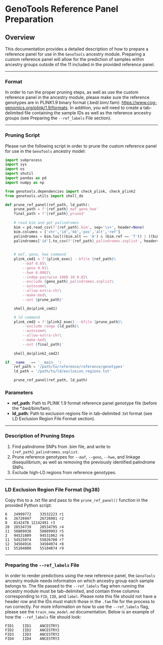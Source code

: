 # GenoTools Reference Panel Preparation

## Overview
This documentation provides a detailed description of how to prepare a reference panel for use in the `GenoTools` ancestry module. Preparing a custom reference panel will allow for the prediction of samples within ancestry groups outside of the 11 included in the provided reference panel.

---

### Format
In order to run the proper pruning steps, as well as use the custom reference panel in the ancestry module, please make sure the reference genotypes are in PLINK1.9 binary format (.bed/.bim/.fam): https://www.cog-genomics.org/plink/1.9/formats. In addition, you will need to create a tab-delimited file containing the sample IDs as well as the reference ancestry groups (see Preparing the `--ref_labels` File section).

---

### Pruning Script
Please run the following script in order to prune the custom reference panel for use in the `GenoTools` ancestry model:

```python
import subprocess
import sys
import os
import shutil
import pandas as pd
import numpy as np

from genotools.dependencies import check_plink, check_plink2
from genotools.utils import shell_do

def prune_ref_panel(ref_path, ld_path):
    prune_path = f'{ref_path}_maf_geno_hwe'
    final_path = f'{ref_path}_pruned'
    
    # read bim and get palindromes
    bim = pd.read_csv(f'{ref_path}.bim', sep='\s+', header=None)
    bim.columns = ['chr','id','kb','pos','alt','ref']
    palindromes = bim.loc[((bim.alt == 'A') & (bim.ref == 'T')) | ((bim.alt == 'T') & (bim.ref == 'A')) | ((bim.alt == 'C') & (bim.ref == 'G')) | ((bim.alt == 'G') & (bim.ref == 'C'))]
    palindromes['id'].to_csv(f'{ref_path}_palindromes.snplist', header=False, index=False, sep='\t')
    
        
    # maf, geno, hwe command
    plink_cmd1 = f'{plink_exec} --bfile {ref_path}\
        --maf 0.05\
        --geno 0.01\
        --hwe 0.0001\
        --indep-pairwise 1000 10 0.02\
        --exclude {geno_path}_palindromes.snplist\
        --autosome\
        --allow-extra-chr\
        --make-bed\
        --out {prune_path}'

    shell_do(plink_cmd1)

    # ld command
    plink_cmd2 = f'{plink2_exec} --bfile {prune_path}\
        --exclude range {ld_path}\
        --autosome\
        --allow-extra-chr\
        --make-bed\
        --out {final_path}'
    
    shell_do(plink2_cmd2)

if __name__ == '__main__':
    ref_path = '/path/to/reference/reference/genotypes'
    ld_path = '/path/to/ld/exclusion_regions.txt'

    prune_ref_panel(ref_path, ld_path)
```

### Parameters
- **ref_path**: Path to PLINK 1.9 format reference panel genotype file (before the *.bed/bim/fam).
- **ld_path**: Path to exclusion regions file in tab-delimited .txt format (see LD Exclusion Region File Format section).

---

### Description of Pruning Steps
1. Find palindrome SNPs from .bim file, and write to ```{ref_path}_palindromes.snplist```.
2. Prune reference genotypes for ```--maf```, ```--geno```, ```--hwe```, and linkage disequilibrium, as well as removing the previously identified palindrome SNPs.
3. Exclude high-LD regions from reference genotypes.

---

### LD Exclusion Region File Format (hg38)
Copy this to a .txt file and pass to the ```prune_ref_panel()``` function in the provided Python script:
```
6	24999772	33532223 r1
6	26726947	26726981 r2
8	8142478	12142491 r3
20	28534739	28534795 r4
11	50809938	50809993 r5
2	94531009	94531062 r6
11	54525074	55026708 r7
12	34504916	34504974 r8
11	55104000	55104074 r9
```

---

### Preparing the `--ref_labels` File
In order to render predictions using the new reference panel, the `GenoTools` ancestry module needs information on which ancestry group each sample belongs to. The file passed to the `--ref_labels` flag when running the ancestry module must be tab-delimited, and contain three columns corresponding to `FID`, `IID`, and `label`. Please note this file should not have a header row and the IDs must match those in the `.fam` file for the process to run correctly. For more information on how to use the `--ref_labels` flag, please see the `train_new_model.md` documentation. Below is an example of how the `--ref_labels` file should look:
```
FID1    IID1    ANCESTRY1
FID2    IID2    ANCESTRY2
FID3    IID3    ANCESTRY2
FID4    IID4    ANCESTRY3
```
